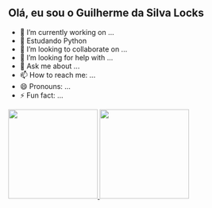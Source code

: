 ## Olá, eu sou o Guilherme da Silva Locks
- 🔭 I’m currently working on ...
- 🌱 Estudando Python
- 👯 I’m looking to collaborate on ...
- 🤔 I’m looking for help with ...
- 💬 Ask me about ...
- 📫 How to reach me: ...
- 😄 Pronouns: ...
- ⚡ Fun fact: ...


<div>
  <a href="https://github.com/GuilhermeLocks">
  <img height="180em" src="https://github-readme-stats.vercel.app/api?username=GuilhermeLocks&show_icons=true&theme-dark&include_all_commits=true&count_private-true"/> 
  <img height="180em" src="https://github-readme-stats.vercel.app/api/top-langs/?username=GuilhermeLocks&layout=compact&langs_count=16&theme-dark"/>
</div>
